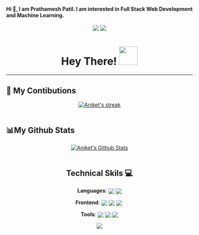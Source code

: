 #### Hi 👋, I am Prathamesh Patil. I am interested in Full Stack Web Development and Machine Learning.
<div align="center">

[![](https://img.shields.io/badge/Twitter-1DA1F2?style=for-the-badge&logo=twitter&logoColor=white)](https://twitter.com/PrathamP2002) 
[![](https://img.shields.io/badge/LinkedIn-0077B5?style=for-the-badge&logo=linkedin&logoColor=white)](https://www.linkedin.com/in/prathamesh-patil-567a33200) 
</div>
<div align="center"><h1> Hey There! <img src="https://media.tenor.com/images/f580b40a349dcb2d7cb93573e2329061/tenor.gif" width="50"/>
</h1></div>
<hr>



## 🔭 My Contibutions

<p align="center">
    <a href="https://github.com/prathameshpatil2002/github-readme-streak-stats">
        <img title="🔥 Get streak stats for your profile at git.io/streak-stats" alt="Aniket's streak" src="https://github-readme-streak-stats.herokuapp.com/?user=prathameshpatil2002&theme=black-ice&hide_border=true&stroke=0000&background=060A0CD0"/>
    </a>
<br/>
<br/>
</p>

## 📊My Github Stats

<p align="center">
    <a href="https://github.com/prathameshpatil2002/github-readme-stats"><img alt="Aniket's Github Stats" src="https://github-readme-stats.vercel.app/api?username=prathameshpatil2002&show_icons=true&count_private=true&theme=react&hide_border=true&bg_color=0D1117" /></a>
    <br/>
    <br/>
</p>
<div align="center"><h2> Technical Skils 💻 </h2> </div>
<p align = "center"><b>Languages</b>: <img align="center" src="https://img.icons8.com/color/30/4a90e2/javascript--v1.png"/> <img align="center" src="https://img.icons8.com/color/48/000000/python--v1.png"/></p>


<p align="center"><b>Frontend</b>: <img align="center"  src="https://img.icons8.com/color/30/000000/html-5--v1.png"/> <img align="center" src="https://img.icons8.com/color/30/000000/css3.png"/> <img align="center" src="https://img.icons8.com/color/30/4a90e2/javascript--v1.png"/> <img align="center"/></p>


<p align="center"><b>Tools</b>: <img align="center" src="https://img.icons8.com/color/30/4a90e2/git.png"/> <img align="center" src="https://img.icons8.com/fluency/30/000000/github.png"/> <img align="center" src="https://img.icons8.com/fluency/30/000000/visual-studio-code-2019.png"/></p>
<p align='center'><img src='https://visitor-badge.laobi.icu/badge?page_id=prathameshpatil2002'></p>
